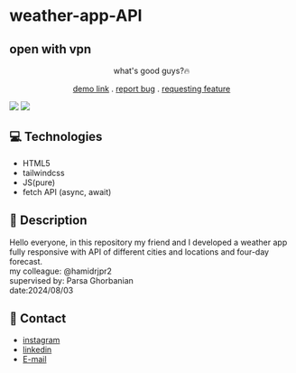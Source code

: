 # weather-app-API
## open with vpn
<p align="center"> what's good guys?🔥</p>
<p align="center">
<a href="https://mehdi-zaree.github.io/weather-app-API">demo link</a> .
<a href="https://github.com/Mehdi-Zaree/weather-app-API/issues">report bug</a> .
<a href="https://github.com/Mehdi-Zaree/weather-app-API/issues">requesting feature</a></p>
<img src="https://github.com/user-attachments/assets/bfcf3add-628c-4bdf-a4b6-e31e16dc9c57"></img>
<img src="https://github.com/user-attachments/assets/0487d1a6-1eee-4d60-8101-865bb9a39ecc"></img>



</p>

## :computer: Technologies 
- HTML5
- tailwindcss
- JS(pure)
- fetch API (async, await)
## :page_facing_up: Description
Hello everyone, in this repository my friend and I developed a weather app fully responsive with API of different cities and locations and four-day forecast.</br>
my colleague: @hamidrjpr2</br>
supervised by: Parsa Ghorbanian</br>
date:2024/08/03
## :iphone: Contact
- [instagram](https://instagram.com/mehdi_zarei-web)
- [linkedin](https://linkedin.com/in/mehdi-zri)
- [E-mail](mahdizarei22019@gmail.com)

 
